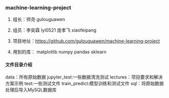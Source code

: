 ### machine-learning-project

1. 组长：师尧  gulouguawen

2. 组员：李奕霖  lyl0521
         庞孝飞  xiaofeipang

3. 项目地址：https://github.com/gulouguawen/machine-learning-project

4. 用到的库：
  matplotlib
  numpy
  pandas
  sklearn


#### 文件目录介绍

  data：所有原始数据
  jupyter_test:一些数据清洗测试
  lectures：项目要求和解决方案示例
  test:一些测试文件
  train_predict:模型训练和测试文件
  sql：将原始数据处理后导入MySQL数据库